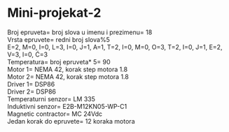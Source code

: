 # Mini-projekat-2
Broj epruveta= broj slova u imenu i prezimenu= 18 <br>
Vrsta epruvete= redni broj slova%5 <br>
  E=2, M=0, I=0, L=3, I=0, J=1, A=1, T=2, I=0, M=0, O=3, T=2, I=0, J=1, E=2, V=3, I=0, Ć=3 <br>
Temperatura= broj epruveta* 5= 90 <br>
Motor 1= NEMA 42, korak step motora 1.8<br>
Motor 2= NEMA 42, korak step motora 1.8 <br>
Driver 1= DSP86<br>
Driver 2= DSP86<br>
Temperaturni senzor= LM 335 <br>
Induktivni senzor= E2B-M12KN05-WP-C1 <br>
Magnetic contractor= MC 24Vdc <br>
Jedan korak do epruvete= 12 koraka motora <br>


